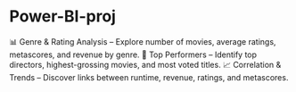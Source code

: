 # Power-BI-proj
📊 Genre &amp; Rating Analysis – Explore number of movies, average ratings, metascores, and revenue by genre.  🎥 Top Performers – Identify top directors, highest-grossing movies, and most voted titles.  📈 Correlation &amp; Trends – Discover links between runtime, revenue, ratings, and metascores. 
